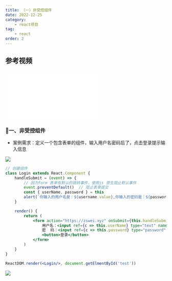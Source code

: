 ```yaml
---
title: （一）非受控组件
date: 2022-12-25
category:
    - react项目
tag: 
    - react
order: 2
---
```


## 参考视频
<iframe src="//player.bilibili.com/player.html?aid=798144910&bvid=BV1wy4y1D7JT&cid=266611422&page=33" scrolling="no" border="0" frameborder="no" framespacing="0" allowfullscreen="true"> </iframe>

### 🎄一、非受控组件
- 案例需求：定义一个包含表单的组件，输入用户名密码后了，点击登录提示输入信息

![](https://image.zswei.xyz/img/202301302155184.png)

```jsx
// 创建组件
class Login extends React.Component {
    handleSubmit = (event) => {
        // 因为form 表单有默认的跳转事件，使用js 原生阻止默认事件
        event.preventDefault()  // 阻止表单提交
        const { userName, password } = this
        alert(`你输入的用户名是：${username.value},你输入的密码是：${password.value}`)
    }

    render() {
        return (
            <form action="https://zswei.xyz" onSubmit={this.handleSubmit}>
                用户名：<input ref={c => this.userName} type="text" name="userName"/>
                密  码：<input ref={c => this.password} type="password" name="password"/>
                <button>登录</button>
            </form>
        )
    }
}

ReactDOM.render(<Login/>, document.getElmentById('test'))
```

![](https://image.zswei.xyz/img/202302012103966.png)